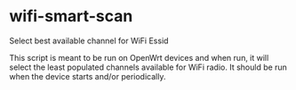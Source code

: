# wifi-smart-scan
Select best available channel for WiFi Essid

This script is meant to be run on OpenWrt devices and when run, it will select the least populated channels available for WiFi radio. It should be run when the device starts and/or periodically.

